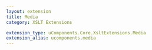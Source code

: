 ```yaml
---
layout: extension
title: Media
category: XSLT Extensions

extension_type: uComponents.Core.XsltExtensions.Media
extension_alias: ucomponents.media
---
```


